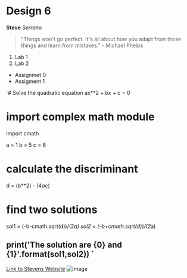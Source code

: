 # Design 6
**Steve**
*Serrano*
> "Things won't go perfect. It's all about how you adapt from those things and learn from mistakes." - Michael Phelps
1. Lab 1
2. Lab 2
- Assignmet 0
- Assigment 1

`# Solve the quadratic equation ax**2 + bx + c = 0

# import complex math module
import cmath

a = 1
b = 5
c = 6

# calculate the discriminant
d = (b**2) - (4*a*c)

# find two solutions
sol1 = (-b-cmath.sqrt(d))/(2*a)
sol2 = (-b+cmath.sqrt(d))/(2*a)

print('The solution are {0} and {1}'.format(sol1,sol2))
`
---
[Link to Stevens Website](https://www.stevens.edu/)
![image](https://github.com/stevexserrano/Design-6/assets/116859332/82a061c7-49f4-4a3a-9136-0d1b18c9d825)


